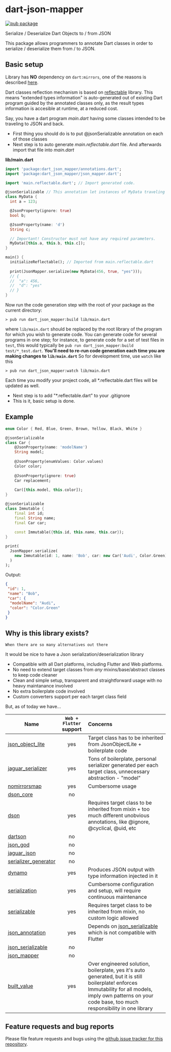 # dart-json-mapper

[![pub package](https://img.shields.io/pub/v/dart_json_mapper.svg)](https://pub.dartlang.org/packages/dart_json_mapper)

Serialize / Deserialize Dart Objects to / from JSON

This package allows programmers to annotate Dart classes in order to
  serialize / deserialize them from / to JSON.
  
## Basic setup

Library has **NO** dependency on `dart:mirrors`, one of the reasons is described [here][1].

Dart classes reflection mechanism is based on [reflectable][3] library. This means "extended types information" is auto-generated out of existing Dart program guided by the annotated classes only, as the result types information is accesible at runtime, at a reduced cost.

Say, you have a dart program *main.dart* having some classes intended to be traveling to JSON and back.
- First thing you should do is to put @jsonSerializable annotation on each of those classes
- Next step is to auto generate *main.reflectable.dart* file. And afterwards import that file into *main.dart*

**lib/main.dart**
```dart
import 'package:dart_json_mapper/annotations.dart';
import 'package:dart_json_mapper/json_mapper.dart';

import 'main.reflectable.dart'; // Import generated code.

@jsonSerializable // This annotation let instances of MyData traveling to/from JSON
class MyData {
  int a = 123;

  @JsonProperty(ignore: true)
  bool b;

  @JsonProperty(name: 'd')
  String c;

  // Important! Constructor must not have any required parameters.
  MyData([this.a, this.b, this.c]);
}

main() {
  initializeReflectable(); // Imported from main.reflectable.dart
  
  print(JsonMapper.serialize(new MyData(456, true, "yes")));
  // { 
  //  "a": 456,
  //  "d": "yes"
  // }
}
```

Now run the code generation step with the root of your package as the current
directory:

```shell
> pub run dart_json_mapper:build lib/main.dart
```

where `lib/main.dart` should be replaced by the root library of the
program for which you wish to generate code. You can generate code for
several programs in one step; for instance, to generate code for a set of
test files in `test`, this would typically be
`pub run dart_json_mapper:build test/*_test.dart`.
**You'll need to re-run code generation each time you are making changes to `lib/main.dart`**
So for development time, use `watch` like this

```shell
> pub run dart_json_mapper:watch lib/main.dart
```

Each time you modify your project code, all *.reflectable.dart files will be updated as well.
- Next step is to add "*.reflectable.dart" to your .gitignore
- This is it, basic setup is done.

## Example

```dart
enum Color { Red, Blue, Green, Brown, Yellow, Black, White }

@jsonSerializable
class Car {
    @JsonProperty(name: 'modelName')
    String model;
    
    @JsonProperty(enumValues: Color.values)
    Color color;
    
    @JsonProperty(ignore: true)
    Car replacement;
    
    Car([this.model, this.color]);
}

@jsonSerializable
class Immutable {
    final int id;
    final String name;
    final Car car;
    
    const Immutable({this.id, this.name, this.car});
}

print(
  JsonMapper.serialize(
    new Immutable(id: 1, name: 'Bob', car: new Car('Audi', Color.Green))
  )
);
``` 
Output:
```json
{
 "id": 1,
 "name": "Bob",
 "car": {
  "modelName": "Audi",
  "color": "Color.Green"
 }
}
```

## Why is this library exists? 
`When there are so many alternatives out there`

It would be nice to have a Json serialization/deserialization library
* Compatible with all Dart platforms, including Flutter and Web platforms.
* No need to extend target classes from *any* mixins/base/abstract classes to keep code cleaner
* Clean and simple setup, transparent and straightforward usage with no heavy maintanance involved
* No extra boilerplate code involved
* Custom converters support per each target class field

But, as of today we have...

| Name        | `Web + Flutter` support | Concerns   |
| ----------- |:-----------------------:|:-----------|  
|[json_object_lite][100]| yes |  Target class has to be inherited from JsonObjectLite + boilerplate code |
|[jaguar_serializer][101]| yes | Tons of boilerplate, personal serializer generated per each target class, unnecessary abstraction - "model"|
|[nomirrorsmap][102]| yes |  Cumbersome usage|
|[dson_core][103]| no | |
|[dson][104]| yes | Requires target class to be inherited from mixin + too much different unobvious annotations, like @ignore, @cyclical, @uid, etc|
|[dartson][105]| no | |
|[json_god][106]| no | |
|[jaguar_json][107]| no | |
|[serializer_generator][108]| no | |
|[dynamo][109]| yes   |Produces JSON output with type information injected in it|
|[serialization][110]|yes   |Cumbersome configuration and setup, will require continuous maintenance|
|[serializable][111]| yes  |Requires target class to be inherited from mixin, no custom logic allowed|
|[json_annotation][112]|yes   |Depends on  [json_serializable][113] which is not compatible with Flutter|
|[json_serializable][113]| no  ||
|[json_mapper][114]| no ||
|[built_value][115]| yes |Over engineered solution, boilerplate, yes it's auto generated, but it is still boilerplate! enforces Immutability for all models, imply own patterns on your code base, too much responsibility in one library |


[100]: https://pub.dartlang.org/packages/json_object_lite
[101]: https://pub.dartlang.org/packages/jaguar_serializer
[102]: https://pub.dartlang.org/packages/nomirrorsmap
[103]: https://pub.dartlang.org/packages/dson_core
[104]: https://pub.dartlang.org/packages/dson
[105]: https://pub.dartlang.org/packages/dartson
[106]: https://pub.dartlang.org/packages/json_god
[107]: https://pub.dartlang.org/packages/jaguar_json
[108]: https://pub.dartlang.org/packages/serializer_generator
[109]: https://pub.dartlang.org/packages/dynamo
[110]: https://pub.dartlang.org/packages/serialization
[111]: https://pub.dartlang.org/packages/serializable
[112]: https://pub.dartlang.org/packages/json_annotation
[113]: https://pub.dartlang.org/packages/json_serializable
[114]: https://pub.dartlang.org/packages/json_mapper
[115]: https://pub.dartlang.org/packages/built_value

## Feature requests and bug reports

Please file feature requests and bugs using the
[github issue tracker for this repository][2].



[1]: https://github.com/flutter/flutter/issues/1150
[2]: https://github.com/k-paxian/dart-json-mapper/issues
[3]: https://pub.dartlang.org/packages/reflectable
